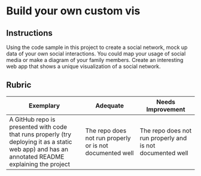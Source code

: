 # Build your own custom vis

## Instructions

Using the code sample in this project to create a social network, mock up data of your own social interactions. You could map your usage of social media or make a diagram of your family members. Create an interesting web app that shows a unique visualization of a social network.
## Rubric

Exemplary | Adequate | Needs Improvement
--- | --- | -- |
A GitHub repo is presented with code that runs properly (try deploying it as a static web app) and has an annotated README explaining the project | The repo does not run properly or is not documented well | The repo does not run properly and is not documented well